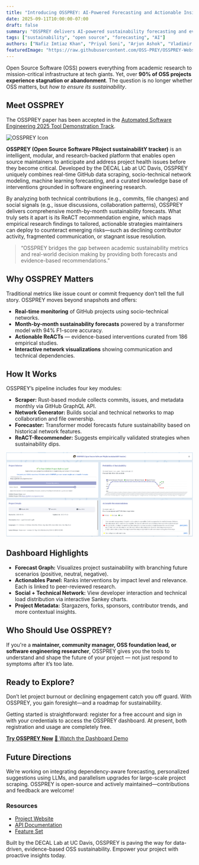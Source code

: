 ```yaml
---
title: "Introducing OSSPREY: AI-Powered Forecasting and Actionable Insights for OSS Sustainability"
date: 2025-09-11T10:00:00-07:00
draft: false
summary: "OSSPREY delivers AI-powered sustainability forecasting and evidence-based recommendations to help maintainers keep projects healthy."
tags: ["sustainability", "open source", "forecasting", "AI"]
authors: ["Nafiz Imtiaz Khan", "Priyal Soni", "Arjun Ashok", "Vladimir Filkov"]
featuredImage: "https://raw.githubusercontent.com/OSS-PREY/OSSPREY-Website/refs/heads/main/static/images/ossprey-dashboard.png"
---
```


Open Source Software (OSS) powers everything from academic research to mission-critical infrastructure at tech giants. Yet, over **90% of OSS projects experience stagnation or abandonment**. The question is no longer whether OSS matters, but _how to ensure its sustainability_.

## Meet OSSPREY

The OSSPREY paper has been accepted in the [Automated Software Engineering 2025 Tool Demonstration Track](https://conf.researchr.org/track/ase-2025/ase-2025-tool-demonstration-track).

![OSSPREY Icon](https://oss-prey.github.io/OSSPREY-Website/static/images/favicon.ico)

**OSSPREY (Open Source Software PRoject sustainabilitY tracker)** is an intelligent, modular, and research-backed platform that enables open source maintainers to anticipate and address project health issues before they become critical. Developed by the DECAL Lab at UC Davis, OSSPREY uniquely combines real-time GitHub data scraping, socio-technical network modeling, machine learning forecasting, and a curated knowledge base of interventions grounded in software engineering research.

By analyzing both technical contributions (e.g., commits, file changes) and social signals (e.g., issue discussions, collaboration patterns), OSSPREY delivers comprehensive month-by-month sustainability forecasts. What truly sets it apart is its ReACT recommendation engine, which maps empirical research findings to tailored, actionable strategies maintainers can deploy to counteract emerging risks—such as declining contributor activity, fragmented communication, or stagnant issue resolution.

> “OSSPREY bridges the gap between academic sustainability metrics and real-world decision making by providing both forecasts and evidence-based recommendations.”

## Why OSSPREY Matters

Traditional metrics like issue count or commit frequency don’t tell the full story. OSSPREY moves beyond snapshots and offers:

- **Real-time monitoring** of GitHub projects using socio-technical networks.
- **Month-by-month sustainability forecasts** powered by a transformer model with 94% F1-score accuracy.
- **Actionable ReACTs** — evidence-based interventions curated from 186 empirical studies.
- **Interactive network visualizations** showing communication and technical dependencies.

## How It Works

OSSPREY’s pipeline includes four key modules:

- **Scraper:** Rust-based module collects commits, issues, and metadata monthly via GitHub GraphQL API.
- **Network Generator:** Builds social and technical networks to map collaboration and file ownership.
- **Forecaster:** Transformer model forecasts future sustainability based on historical network features.
- **ReACT-Recommender:** Suggests empirically validated strategies when sustainability dips.

![OSSPREY dashboard with forecast trajectories, socio-technical networks, and actionable suggestions](https://raw.githubusercontent.com/OSS-PREY/OSSPREY-Website/refs/heads/main/static/images/ossprey-dashboard.png)

## Dashboard Highlights

- **Forecast Graph:** Visualizes project sustainability with branching future scenarios (positive, neutral, negative).
- **Actionables Panel:** Ranks interventions by impact level and relevance. Each is linked to peer-reviewed research.
- **Social + Technical Network:** View developer interaction and technical load distribution via interactive Sankey charts.
- **Project Metadata:** Stargazers, forks, sponsors, contributor trends, and more contextual insights.

## Who Should Use OSSPREY?

If you're a **maintainer, community manager, OSS foundation lead, or software engineering researcher**, OSSPREY gives you the tools to understand and shape the future of your project — not just respond to symptoms after it’s too late.

## Ready to Explore?

Don’t let project burnout or declining engagement catch you off guard. With OSSPREY, you gain foresight—and a roadmap for sustainability.

Getting started is straightforward: register for a free account and sign in with your credentials to access the OSSPREY dashboard. At present, both registration and usage are completely free.

[**Try OSSPREY Now**](https://oss-prey.github.io/OSSPREY-Website/)
[🎥 Watch the Dashboard Demo](https://www.youtube.com/watch?v=N7a0v4hPylU)

## Future Directions

We’re working on integrating dependency-aware forecasting, personalized suggestions using LLMs, and parallelism upgrades for large-scale project scraping. OSSPREY is open-source and actively maintained—contributions and feedback are welcome!

### Resources

- [Project Website](https://oss-prey.github.io/OSSPREY-Website/)
- [API Documentation](https://oss-prey.github.io/OSSPREY-Website/#API)
- [Feature Set](https://oss-prey.github.io/OSSPREY-Website/#Features)

Built by the DECAL Lab at UC Davis, OSSPREY is paving the way for data-driven, evidence-based OSS sustainability. Empower your project with proactive insights today.
